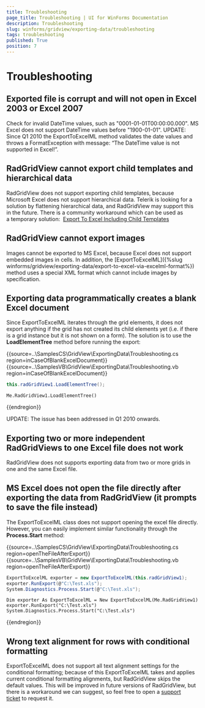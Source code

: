 ```yaml
---
title: Troubleshooting
page_title: Troubleshooting | UI for WinForms Documentation
description: Troubleshooting
slug: winforms/gridview/exporting-data/troubleshooting
tags: troubleshooting
published: True
position: 7
---
```


# Troubleshooting



## Exported file is corrupt and will not open in Excel 2003 or Excel 2007

Check for invalid DateTime values, such as "0001-01-01T00:00:00.000". MS Excel does not support DateTime values before "1900-01-01". UPDATE: Since Q1 2010 the ExportToExcelML method validates the date values and throws a FormatException with message: “The DateTime value is not supported in Excel!”.

## RadGridView cannot export child templates and hierarchical data

RadGridView does not support exporting child templates, because Microsoft Excel does not support hierarchical data. Telerik is looking for a solution by flattening hierarchical data, and RadGridView may support this in the future. There is a community workaround which can be used as a temporary solution:  [Export To Excel Including Child Templates](http://www.telerik.com/community/forums/winforms/gridview/export-to-excel-including-child-templates.aspx)

## RadGridView cannot export images

Images cannot be exported to MS Excel, because Excel does not support embedded images in cells. In addition, the [ExportToExcelML]({%slug winforms/gridview/exporting-data/export-to-excel-via-excelml-format%}) method uses a special XML format which cannot include images by specification.

## Exporting data programmatically creates a blank Excel document

Since ExportToExcelML iterates through the grid elements, it does not export anything if the grid has not created its child elements yet (i.e. if there is a grid instance but it is not shown on a form). The solution is to use the __LoadElementTree__ method before running the export: 

{{source=..\SamplesCS\GridView\ExportingData\Troubleshooting.cs region=inCaseOfBlankExcelDocument}} 
{{source=..\SamplesVB\GridView\ExportingData\Troubleshooting.vb region=inCaseOfBlankExcelDocument}} 

````C#
this.radGridView1.LoadElementTree();

````
````VB.NET
Me.RadGridView1.LoadElementTree()

````

{{endregion}} 




UPDATE: The issue has been addressed in Q1 2010 onwards. 

## Exporting two or more independent RadGridViews to one Excel file does not work

RadGridView does not supports exporting data from two or more grids in one and the same Excel file. 

## MS Excel does not open the file directly after exporting the data from RadGridView (it prompts to save the file instead)

The ExportToExcelML class does not support opening the excel file directly. However, you can easily implement similar functionality through the __Process.Start__ method:

{{source=..\SamplesCS\GridView\ExportingData\Troubleshooting.cs region=openTheFileAfterExport}} 
{{source=..\SamplesVB\GridView\ExportingData\Troubleshooting.vb region=openTheFileAfterExport}} 

````C#
ExportToExcelML exporter = new ExportToExcelML(this.radGridView1);
exporter.RunExport(@"C:\Test.xls");
System.Diagnostics.Process.Start(@"C:\Test.xls");

````
````VB.NET
Dim exporter As ExportToExcelML = New ExportToExcelML(Me.RadGridView1)
exporter.RunExport("C:\Test.xls")
System.Diagnostics.Process.Start("C:\Test.xls")

````

{{endregion}} 

## Wrong text alignment for rows with conditional formatting

ExportToExcelML does not support all text alignment settings for the conditional formatting; because of this ExportToExcelML takes and applies current conditional formatting alignments, but RadGridView skips the default values. This will be improved in future versions of RadGridView, but there is a workaround we can suggest, so feel free to open a [support ticket](http://www.telerik.com/account/support-tickets.aspx) to request it.

